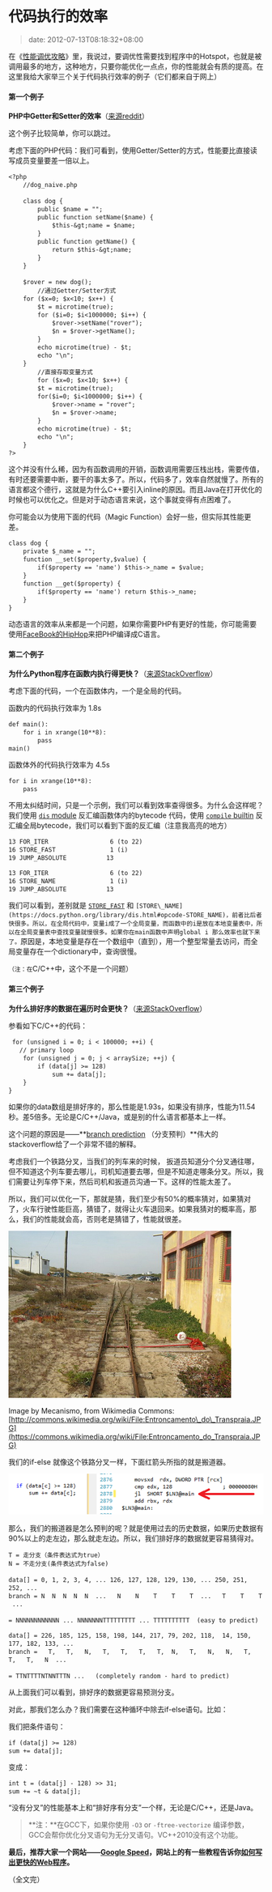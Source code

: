 # 代码执行的效率
>date: 2012-07-13T08:18:32+08:00


在《[性能调优攻略](/2012/%E6%80%A7%E8%83%BD%E8%B0%83%E4%BC%98%E6%94%BB%E7%95%A5.md "性能调优攻略")》里，我说过，要调优性需要找到程序中的Hotspot，也就是被调用最多的地方，这种地方，只要你能优化一点点，你的性能就会有质的提高。在这里我给大家举三个关于代码执行效率的例子（它们都来自于网上）


#### **第一个例子**


 **PHP中Getter和Setter的效率**（[来源reddit](http://www.reddit.com/r/programming/comments/wdsgn/today_i_learned_that_creating_getters_setters_in/)）


这个例子比较简单，你可以跳过。


考虑下面的PHP代码：我们可看到，使用Getter/Setter的方式，性能要比直接读写成员变量要差一倍以上。



```
<?php
	//dog_naive.php

	class dog {
		public $name = "";
		public function setName($name) {
			$this-&gt;name = $name;
		}
		public function getName() {
			return $this-&gt;name;
		}
	}

	$rover = new dog();
        //通过Getter/Setter方式
	for ($x=0; $x<10; $x++) {
		$t = microtime(true);
		for ($i=0; $i<1000000; $i++) {
			$rover->setName("rover");
			$n = $rover->getName();
		}
		echo microtime(true) - $t;
		echo "\n";
	}
        //直接存取变量方式
        for ($x=0; $x<10; $x++) {
		$t = microtime(true);
		for($i=0; $i<1000000; $i++) {
			$rover->name = "rover";
			$n = $rover->name;
		}
		echo microtime(true) - $t;
		echo "\n";
	}
?>
```

这个并没有什么稀，因为有函数调用的开销，函数调用需要压栈出栈，需要传值，有时还要需要中断，要干的事太多了。所以，代码多了，效率自然就慢了。所有的语言都这个德行，这就是为什么C++要引入inline的原因。而且Java在打开优化的时候也可以优化之。但是对于动态语言来说，这个事就变得有点困难了。



你可能会以为使用下面的代码（Magic Function）会好一些，但实际其性能更差。



```
class dog {
	private $_name = "";
	function __set($property,$value) {
		if($property == 'name') $this->_name = $value;
	}
	function __get($property) {
		if($property == 'name') return $this->_name;
	}
}
```

动态语言的效率从来都是一个问题，如果你需要PHP有更好的性能，你可能需要使用[FaceBook的HipHop](https://github.com/facebook/hiphop-php)来把PHP编译成C语言。


#### **第二个例子**


**为什么Python程序在函数内执行得更快？**（[来源StackOverflow](http://stackoverflow.com/questions/11241523/why-does-python-code-run-faster-in-a-function)）


考虑下面的代码，一个在函数体内，一个是全局的代码。


函数内的代码执行效率为 1.8s



```
def main():
    for i in xrange(10**8):
        pass
main()
```

函数体外的代码执行效率为 4.5s



```
for i in xrange(10**8):
    pass
```

不用太纠结时间，只是一个示例，我们可以看到效率查得很多。为什么会这样呢？我们使用 [`dis` module](https://docs.python.org/library/dis.html) 反汇编函数体内的bytecode 代码，使用 [`compile` builtin](https://docs.python.org/library/functions.html#compile) 反汇编全局bytecode，我们可以看到下面的反汇编（注意我高亮的地方）



```
13 FOR_ITER                 6 (to 22)
16 STORE_FAST               1 (i)
19 JUMP_ABSOLUTE           13
```


```
13 FOR_ITER                 6 (to 22)
16 STORE_NAME               1 (i)
19 JUMP_ABSOLUTE           13
```

我们可以看到，差别就是 [`STORE_FAST`](https://docs.python.org/library/dis.html#opcode-STORE_FAST) 和 `[STORE\_NAME](https://docs.python.org/library/dis.html#opcode-STORE_NAME)，前者比后者快很多。所以，在全局代码中，变量i成了一个全局变量，而函数中的i是放在本地变量表中，所以在全局变量表中查找变量就慢很多。如果你在main函数中声明global i 那么效率也就下来了。`原因是，本地变量是存在一个数组中（直到），用一个整型常量去访问，而全局变量存在一个dictionary中，查询很慢。


`（注：在`C/C++中，这个不是一个问题）


#### **第三个例子**


 **为什么排好序的数据在遍历时会更快？**（[来源StackOverflow](http://stackoverflow.com/questions/11227809/why-is-processing-a-sorted-array-faster-than-an-unsorted-array)）


参看如下C/C++的代码：



```
 for (unsigned i = 0; i < 100000; ++i) {
   // primary loop
    for (unsigned j = 0; j < arraySize; ++j) {
        if (data[j] >= 128)
            sum += data[j];
    }
}
```

如果你的data数组是排好序的，那么性能是1.93s，如果没有排序，性能为11.54秒。差5倍多。无论是C/C++/Java，或是别的什么语言都基本上一样。


这个问题的原因是——**[branch prediction](https://en.wikipedia.org/wiki/Branch_predictor) （分支预判）**伟大的stackoverflow给了一个非常不错的解释。


考虑我们一个铁路分叉，当我们的列车来的时候， 扳道员知道分个分叉通往哪，但不知道这个列车要去哪儿，司机知道要去哪，但是不知道走哪条分叉。所以，我们需要让列车停下来，然后司机和扳道员沟通一下。这样的性能太差了。


所以，我们可以优化一下，那就是猜，我们至少有50%的概率猜对，如果猜对了，火车行驶性能巨高，猜错了，就得让火车退回来。如果我猜对的概率高，那么，我们的性能就会高，否则老是猜错了，性能就很差。


![](/assets/images/coolshell.cn/wp-content/uploads/2012/07/muxnt.jpg "muxnt")


Image by Mecanismo, from Wikimedia Commons:[http://commons.wikimedia.org/wiki/File:Entroncamento\_do\_Transpraia.JPG](https://commons.wikimedia.org/wiki/File:Entroncamento_do_Transpraia.JPG)


我们的if-else 就像这个铁路分叉一样，下面红箭头所指的就是搬道器。


![](/assets/images/coolshell.cn/wp-content/uploads/2012/07/pyfwC.png "pyfwC")


那么，我们的搬道器是怎么预判的呢？就是使用过去的历史数据，如果历史数据有90%以上的走左边，那么就走左边。所以，我们排好序的数据就更容易猜得对。



```
T = 走分支（条件表达式为true）
N = 不走分支(条件表达式为false)

data[] = 0, 1, 2, 3, 4, ... 126, 127, 128, 129, 130, ... 250, 251, 252, ...
branch = N  N  N  N  N  ...   N    N    T    T    T  ...   T    T    T  ...

= NNNNNNNNNNNN ... NNNNNNNTTTTTTTTT ... TTTTTTTTTT  (easy to predict)
```


```
data[] = 226, 185, 125, 158, 198, 144, 217, 79, 202, 118,  14, 150, 177, 182, 133, ...
branch =   T,   T,   N,   T,   T,   T,   T,  N,   T,   N,   N,   T,   T,   T,   N  ...

= TTNTTTTNTNNTTTN ...   (completely random - hard to predict)
```

从上面我们可以看到，排好序的数据更容易预测分支。


对此，那我们怎么办？我们需要在这种循环中除去if-else语句。比如：


我们把条件语句：



```
if (data[j] >= 128)
sum += data[j];

```

变成：



```
int t = (data[j] - 128) >> 31;
sum += ~t & data[j];
```

“没有分叉”的性能基本上和“排好序有分支”一个样，无论是C/C++，还是Java。



> **注：**在GCC下，如果你使用 `-O3` or `-ftree-vectorize` 编译参数，GCC会帮你优化分叉语句为无分叉语句。VC++2010没有这个功能。
> 
> 


**最后，推荐大家一个网站——[Google Speed](https://developers.google.com/speed/)，网站上的有一些教程告诉你[如何写出更快的Web程序](https://developers.google.com/speed/articles/)。**


（全文完）


